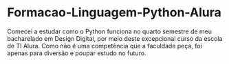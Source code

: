 # Formacao-Linguagem-Python-Alura

Comecei a estudar como o Python funciona no quarto semestre de meu bacharelado em Design Digital, por meio deste excepcional curso da escola de TI Alura.
Como não é uma competência que a faculdade peça, foi apenas para diversão e poupar estudo no futuro.

